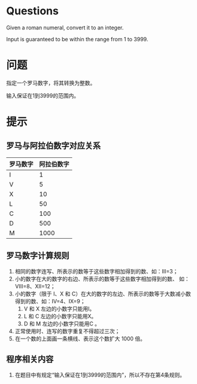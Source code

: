 # Questions
Given a roman numeral, convert it to an integer.

Input is guaranteed to be within the range from 1 to 3999.

# 问题
指定一个罗马数字，将其转换为整数。

输入保证在1到3999的范围内。

# 提示
## 罗马与阿拉伯数字对应关系

罗马数字 | 阿拉伯数字
---|---
I | 1
V | 5
X | 10
L | 50
C | 100
D | 500
M | 1000

## 罗马数字计算规则
1. 相同的数字连写、所表示的数等于这些数字相加得到的数、如：Ⅲ=3；
2. 小的数字在大的数字的右边、所表示的数等于这些数字相加得到的数、 如：Ⅷ=8、Ⅻ=12；
3. 小的数字（限于 I、X 和 C）在大的数字的左边、所表示的数等于大数减小数得到的数、如：Ⅳ=4、Ⅸ=9；
    1. V 和 X 左边的小数字只能用I。
    2. L 和 C 左边的小数字只能用X。
    3. D 和 M 左边的小数字只能用C 。
4. 正常使用时、连写的数字重复不得超过三次；
5. 在一个数的上面画一条横线、表示这个数扩大 1000 倍。

## 程序相关内容
1. 在题目中有规定“输入保证在1到3999的范围内”，所以不存在第4条规则。